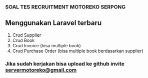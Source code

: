 ### SOAL TES RECRUITMENT MOTOREKO SERPONG


## Menggunakan Laravel terbaru

1. Crud Supplier
2. Crud Book
3. Crud Invoice (bisa multiple book)
4. Crud Purchase Order (bisa multiple book berdasarkan supplier)

### Jika sudah kerjakan bisa upload ke github invite servermotoreko@gmail.com

   
